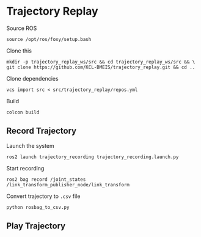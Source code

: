# Trajectory Replay
Source ROS
```shell
source /opt/ros/foxy/setup.bash
```
Clone this
```shell
mkdir -p trajectory_replay_ws/src && cd trajectory_replay_ws/src && \ 
git clone https://github.com/KCL-BMEIS/trajectory_replay.git && cd ..
```
Clone dependencies
```shell
vcs import src < src/trajectory_replay/repos.yml
```
Build
```shell
colcon build
```

## Record Trajectory
Launch the system
```shell
ros2 launch trajectory_recording trajectory_recording.launch.py
```
Start recording
```shell
ros2 bag record /joint_states /link_transform_publisher_node/link_transform
```
Convert trajectory to `.csv` file
```shell
python rosbag_to_csv.py
```

## Play Trajectory
